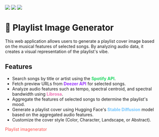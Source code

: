 <img src="https://img.shields.io/badge/Streamlit-FF4B4B?style=for-the-badge&logo=Streamlit&logoColor=white"> <img src="https://img.shields.io/badge/Spotify-1ED760?style=for-the-badge&logo=Spotify&logoColor=white"> <img src="https://img.shields.io/badge/huggingface-FFD21E?style=for-the-badge&logo=huggingface&logoColor=white">

<h1>🎵 Playlist Image Generator</h1>
    <p>This web application allows users to generate a playlist cover image based on the musical features of selected songs. By analyzing audio data, it creates a visual representation of the playlist's vibe.</p>

<h2>Features</h2>
    <ul>
        <li>Search songs by title or artist using the <span style="font-weight: bold; color: #1ED760">Spotify API</span>.</li>
        <li>Fetch preview URLs from <span style="font-weight: bold; color: #9933FF">Deezer API</span> for selected songs.</li>
        <li>Analyze audio features such as tempo, spectral centroid, and spectral bandwidth using <span style="font-weight: bold; color:rgba(233, 85, 164, 0.83)">Librosa</span>.</li>
        <li>Aggregate the features of selected songs to determine the playlist's mood.</li>
        <li>Generate a playlist cover using Hugging Face's <span style="font-weight: bold; color:rgba(105, 193, 255, 0.94)">Stable Diffusion</span> model based on the aggregated audio features.</li>
        <li>Customize the cover style (Color, Character, Landscape, or Abstract).</li>
    </ul>

<a href="https://playlistimagenerator.streamlit.app/" style="text-decoration: none; color: #FF4B4B" target="_blank">Playlist imagenerator</a>
